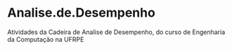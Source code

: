 # Analise.de.Desempenho
Atividades da Cadeira de Analise de Desempenho, do curso de Engenharia da Computação na UFRPE
